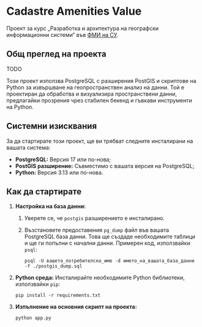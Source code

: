 # Cadastre Amenities Value

Проект за курс „Разработка и архитектура на географски информационни системи“
във [ФМИ на СУ](https://www.fmi.uni-sofia.bg/).

## Общ преглед на проекта

TODO

Този проект използва PostgreSQL с разширения PostGIS и скриптове на Python за извършване на геопространствен анализ на
данни. Той е проектиран да обработва и визуализира пространствени данни, предлагайки прозрения чрез стабилен бекенд и
гъвкави инструменти на Python.

## Системни изисквания

За да стартирате този проект, ще ви трябват следните инсталирани на вашата система:

* **PostgreSQL:** Версия 17 или по-нова;
* **PostGIS разширение:** Съвместимо с вашата версия на PostgreSQL;
* **Python:** Версия 3.13 или по-нова.

## Как да стартирате

1. **Настройка на база данни:**
    1. Уверете се, че `postgis` разширението е инсталирано.
    2. Възстановете предоставения `pg_dump` файл във вашата PostgreSQL база данни. Това ще създаде необходимите
       таблици и ще ги попълни с начални данни.
       Примерен код, използвайки `psql`:

          ```shell
          psql -U вашето_потребителско_име -d името_на_вашата_база_данни -f ./postgis_dump.sql
          ```

2. **Python среда:**
   Инсталирайте необходимите Python библиотеки, използвайки `pip`:

      ```shell
      pip install -r requirements.txt
      ```

3. **Изпълнение на основния скрипт на проекта:**

      ```
      python app.py
      ```